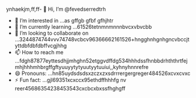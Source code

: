 ynhaekjm,ff,ff- 👋 Hi, I’m @fevedserredtrh
- 👀 I’m interested in ...as gffgb gfbf gfhjhtr
- 🌱 I’m currently learning ...61526tetnmnmnnnbvcxvbvcbb
- 💞️ I’m looking to collaborate on ...3244874744vvv74748vcbcv96366662161526+hngghnhgnhgncvbccjtyttdbfdbfdbffvcgjhhg
- 📫 How to reach me ...fdgh87877eyttesdhjjmhghn52etggvdffdg534hhhdssfhnbbdrhththrtfejmhjhhhmhbrgffgftyuuyytytyuutyytuuiui,,kyhnyhnnrefre
- 😄 Pronouns: ...hn85uydsdsdsxzczxzxsdrrrergergreger484526xcvxcvxc
- ⚡ Fun fact: ...gjl69351xcxccx95ethdffhhhfg
nv reer45686354238453543cxcbcxbxssfhghgff
<!---lk.256621drytgresdffwebfd45hgngff6gbfgfbhttyh589*515296hgf
fevedserred/fevedserred is a ✨ special ✨ reposisdftory because its `README.md` (this fi56le) appears on you52 GitHuasasb profivcgb 
bfdfvvfsdv
